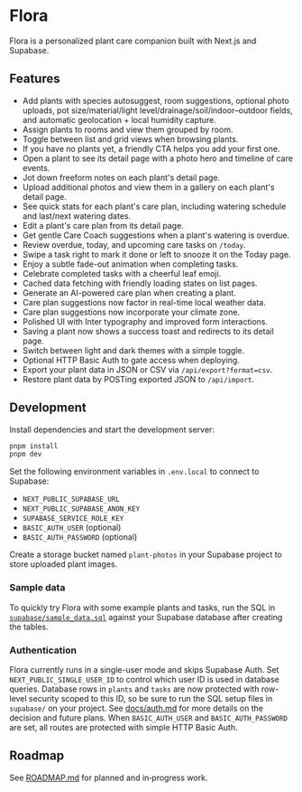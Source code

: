 # Flora

Flora is a personalized plant care companion built with Next.js and Supabase.

## Features

- Add plants with species autosuggest, room suggestions, optional photo uploads, pot size/material/light level/drainage/soil/indoor–outdoor fields, and automatic geolocation + local humidity capture.
- Assign plants to rooms and view them grouped by room.
- Toggle between list and grid views when browsing plants.
- If you have no plants yet, a friendly CTA helps you add your first one.
- Open a plant to see its detail page with a photo hero and timeline of care events.
- Jot down freeform notes on each plant's detail page.
- Upload additional photos and view them in a gallery on each plant's detail page.
- See quick stats for each plant's care plan, including watering schedule and last/next watering dates.
- Edit a plant's care plan from its detail page.
- Get gentle Care Coach suggestions when a plant's watering is overdue.
- Review overdue, today, and upcoming care tasks on `/today`.
- Swipe a task right to mark it done or left to snooze it on the Today page.
- Enjoy a subtle fade-out animation when completing tasks.
- Celebrate completed tasks with a cheerful leaf emoji.
- Cached data fetching with friendly loading states on list pages.
- Generate an AI-powered care plan when creating a plant.
- Care plan suggestions now factor in real-time local weather data.
- Care plan suggestions now incorporate your climate zone.
- Polished UI with Inter typography and improved form interactions.
- Saving a plant now shows a success toast and redirects to its detail page.
- Switch between light and dark themes with a simple toggle.
- Optional HTTP Basic Auth to gate access when deploying.
- Export your plant data in JSON or CSV via `/api/export?format=csv`.
- Restore plant data by POSTing exported JSON to `/api/import`.

## Development

Install dependencies and start the development server:

```bash
pnpm install
pnpm dev
```

Set the following environment variables in `.env.local` to connect to Supabase:

- `NEXT_PUBLIC_SUPABASE_URL`
- `NEXT_PUBLIC_SUPABASE_ANON_KEY`
- `SUPABASE_SERVICE_ROLE_KEY`
- `BASIC_AUTH_USER` (optional)
- `BASIC_AUTH_PASSWORD` (optional)

Create a storage bucket named `plant-photos` in your Supabase project to store uploaded plant images.

### Sample data

To quickly try Flora with some example plants and tasks, run the SQL in
[`supabase/sample_data.sql`](supabase/sample_data.sql) against your Supabase
database after creating the tables.

### Authentication

Flora currently runs in a single-user mode and skips Supabase Auth. Set
`NEXT_PUBLIC_SINGLE_USER_ID` to control which user ID is used in database
queries. Database rows in `plants` and `tasks` are now protected with
row-level security scoped to this ID, so be sure to run the SQL setup files in
`supabase/` on your project. See [docs/auth.md](docs/auth.md) for more details
on the decision and future plans. When `BASIC_AUTH_USER` and `BASIC_AUTH_PASSWORD`
are set, all routes are protected with simple HTTP Basic Auth.

## Roadmap

See [ROADMAP.md](ROADMAP.md) for planned and in‑progress work.
